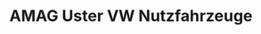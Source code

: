 ---
title: "AMAG Uster VW Nutzfahrzeuge"
url: /uster/amag-uster-vw-nutzfahrzeuge/
shop: Autohaus
---